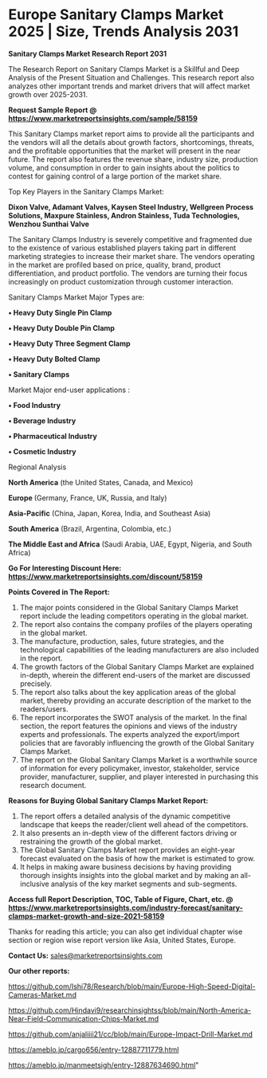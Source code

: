  # Europe Sanitary Clamps Market 2025 | Size, Trends Analysis 2031

<strong>Sanitary Clamps Market Research Report 2031</strong>

The Research Report on Sanitary Clamps Market is a Skillful and Deep Analysis of the Present Situation and Challenges. This research report also analyzes other important trends and market drivers that will affect market growth over 2025-2031.

<strong>Request Sample Report @ <a href=https://www.marketreportsinsights.com/sample/58159>https://www.marketreportsinsights.com/sample/58159</a></strong>

This Sanitary Clamps market report aims to provide all the participants and the vendors will all the details about growth factors, shortcomings, threats, and the profitable opportunities that the market will present in the near future. The report also features the revenue share, industry size, production volume, and consumption in order to gain insights about the politics to contest for gaining control of a large portion of the market share.

Top Key Players in the Sanitary Clamps Market:

<strong>Dixon Valve, Adamant Valves, Kaysen Steel Industry, Wellgreen Process Solutions, Maxpure Stainless, Andron Stainless, Tuda Technologies, Wenzhou Sunthai Valve</strong>

The Sanitary Clamps Industry is severely competitive and fragmented due to the existence of various established players taking part in different marketing strategies to increase their market share. The vendors operating in the market are profiled based on price, quality, brand, product differentiation, and product portfolio. The vendors are turning their focus increasingly on product customization through customer interaction.

Sanitary Clamps Market Major Types are:

<strong>• Heavy Duty Single Pin Clamp

• Heavy Duty Double Pin Clamp

• Heavy Duty Three Segment Clamp

• Heavy Duty Bolted Clamp

• Sanitary Clamps</strong>

Market Major end-user applications :

<strong>• Food Industry

• Beverage Industry

• Pharmaceutical Industry

• Cosmetic Industry</strong>

Regional Analysis

</u><strong><b>North America</b></strong> (the United States, Canada, and Mexico)

<strong><b>Europe </b></strong>(Germany, France, UK, Russia, and Italy)

<strong><b>Asia-Pacific</b></strong> (China, Japan, Korea, India, and Southeast Asia)

<strong><b>South America</b></strong> (Brazil, Argentina, Colombia, etc.)

<strong><b>The Middle East and Africa</b></strong> (Saudi Arabia, UAE, Egypt, Nigeria, and South Africa)

<strong>Go For Interesting Discount Here: <a href=https://www.marketreportsinsights.com/discount/58159>https://www.marketreportsinsights.com/discount/58159</a></strong>

<strong>Points Covered in The Report:</strong>
<ol>
  <li>The major points considered in the Global Sanitary Clamps Market report include the leading competitors operating in the global market.</li>
  <li>The report also contains the company profiles of the players operating in the global market.</li>
  <li>The manufacture, production, sales, future strategies, and the technological capabilities of the leading manufacturers are also included in the report.</li>
  <li>The growth factors of the Global Sanitary Clamps Market are explained in-depth, wherein the different end-users of the market are discussed precisely.</li>
  <li>The report also talks about the key application areas of the global market, thereby providing an accurate description of the market to the readers/users.</li>
  <li>The report incorporates the SWOT analysis of the market. In the final section, the report features the opinions and views of the industry experts and professionals. The experts analyzed the export/import policies that are favorably influencing the growth of the Global Sanitary Clamps Market.</li>
  <li>The report on the Global Sanitary Clamps Market is a worthwhile source of information for every policymaker, investor, stakeholder, service provider, manufacturer, supplier, and player interested in purchasing this research document.</li>
</ol>
<strong>Reasons for Buying Global Sanitary Clamps Market Report:</strong>

<ol>
  <li>The report offers a detailed analysis of the dynamic competitive landscape that keeps the reader/client well ahead of the competitors.</li>
  <li>It also presents an in-depth view of the different factors driving or restraining the growth of the global market.</li>
  <li>The Global Sanitary Clamps Market report provides an eight-year forecast evaluated on the basis of how the market is estimated to grow.</li>
  <li>It helps in making aware business decisions by having providing thorough insights insights into the global market and by making an all-inclusive analysis of the key market segments and sub-segments.</li>
</ol>
<strong>Access full Report Description, TOC, Table of Figure, Chart, etc. @ <a href=https://www.marketreportsinsights.com/industry-forecast/sanitary-clamps-market-growth-and-size-2021-58159>https://www.marketreportsinsights.com/industry-forecast/sanitary-clamps-market-growth-and-size-2021-58159</a></strong>


Thanks for reading this article; you can also get individual chapter wise section or region wise report version like Asia, United States, Europe.

<strong>Contact Us:</strong>
sales@marketreportsinsights.com

<strong>Our other reports:</strong>

<a href=https://github.com/Ishi78/Research/blob/main/Europe-High-Speed-Digital-Cameras-Market.md>https://github.com/Ishi78/Research/blob/main/Europe-High-Speed-Digital-Cameras-Market.md</a>

<a href=https://github.com/Hindavi9/researchinsightss/blob/main/North-America-Near-Field-Communication-Chips-Market.md>https://github.com/Hindavi9/researchinsightss/blob/main/North-America-Near-Field-Communication-Chips-Market.md</a>

<a href=https://github.com/anjaliiii21/cc/blob/main/Europe-Impact-Drill-Market.md>https://github.com/anjaliiii21/cc/blob/main/Europe-Impact-Drill-Market.md</a>

<a href=https://ameblo.jp/cargo656/entry-12887711779.html>https://ameblo.jp/cargo656/entry-12887711779.html</a>

<a href=https://ameblo.jp/manmeetsigh/entry-12887634690.html>https://ameblo.jp/manmeetsigh/entry-12887634690.html</a>"
